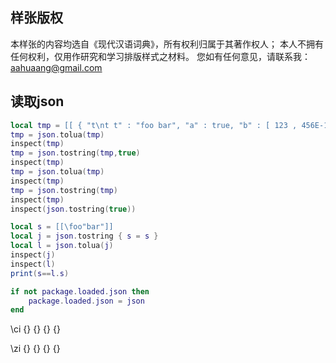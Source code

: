 
## 样张版权

本样张的内容均选自《现代汉语词典》，所有权利归属于其著作权人；
本人不拥有任何权利，仅用作研究和学习排版样式之材料。
您如有任何意见，请联系我： aahuaang@gmail.com

## 读取json

```lua
local tmp = [[ { "t\nt t" : "foo bar", "a" : true, "b" : [ 123 , 456E-10, { "a" : true, "b" : [ 123 , 456 ] } ] } ]]
tmp = json.tolua(tmp)
inspect(tmp)
tmp = json.tostring(tmp,true)
inspect(tmp)
tmp = json.tolua(tmp)
inspect(tmp)
tmp = json.tostring(tmp)
inspect(tmp)
inspect(json.tostring(true))

local s = [[\foo"bar"]]
local j = json.tostring { s = s }
local l = json.tolua(j)
inspect(j)
inspect(l)
print(s==l.s)

if not package.loaded.json then
    package.loaded.json = json
end
```

\ci
{}
{}
{}
{}

\zi
{}
{}
{}
{}